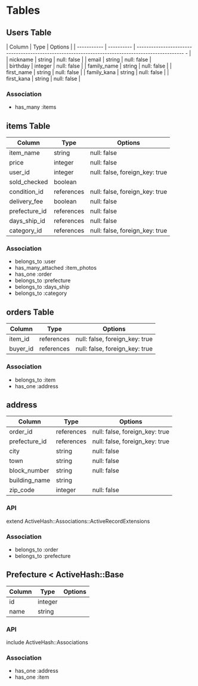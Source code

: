 # Tables

## Users Table

| Column      | Type       | Options                                                                                             |
| ----------- | ---------- | ------------------------------------------------------------------------------------------------- - |
| nickname    | string     | null: false                                                                                         |
| email       | string     | null: false                                                                                         |    
| birthday    | integer    | null: false                                                                                         |
| family_name | string     | null: false                                                                                         | 
| first_name  | string     | null: false                                                                                         |
| family_kana | string     | null: false |
| first_kana  | string     | null: false |

### Association
- has_many :items

## items Table

| Column        | Type       | Options                        |
| ------------- | ---------- | ------------------------------ |
| item_name     | string     | null: false                    |
| price         | integer    | null: false                    |
| user_id       | integer    | null: false, foreign_key: true |
| sold_checked  | boolean    |                                |
| condition_id  | references | null: false, foreign_key: true |
| delivery_fee  | boolean    | null: false                    |
| prefecture_id | references | null: false                    |
| days_ship_id  | references | null: false                    |
| category_id   | references | null: false, foreign_key: true |

### Association
- belongs_to        :user
- has_many_attached :item_photos
- has_one           :order
- belongs_to        :prefecture
- belongs_to        :days_ship
- belongs_to        :category

## orders Table

| Column     | Type       | Options                        |
| ---------- | ---------- | ------------------------------ |
| item_id    | references | null: false, foreign_key: true |
| buyer_id   | references | null: false, foreign_key: true |

### Association
- belongs_to :item
- has_one    :address

## address

| Column        | Type       | Options                        |
| ------------- | ---------- | ------------------------------ |
| order_id      | references | null: false, foreign_key: true |
| prefecture_id | references | null: false, foreign_key: true |
| city          | string     | null: false                    |
| town          | string     | null: false                    |
| block_number  | string     | null: false                    |
| building_name | string     |                                |
| zip_code      | integer    | null: false                    |

### API
  extend ActiveHash::Associations::ActiveRecordExtensions

### Association
- belongs_to :order
- belongs_to :prefecture

## Prefecture < ActiveHash::Base

| Column | Type       | Options                        |
| ------ | ---------- | ------------------------------ |
| id     | integer    |                                |
| name   | string     |                                |

### API
  include ActiveHash::Associations

### Association
- has_one :address
- has_one :item